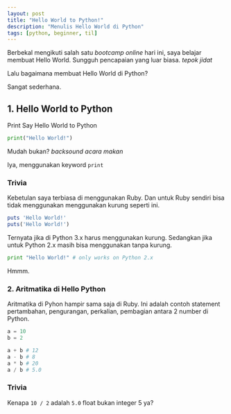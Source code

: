 ```yaml
---
layout: post
title: "Hello World to Python!"
description: "Menulis Hello World di Python"
tags: [python, beginner, til]
---
```


Berbekal mengikuti salah satu *bootcamp online* hari ini, saya belajar membuat Hello World. Sungguh pencapaian yang luar biasa. *tepok jidat*

Lalu bagaimana membuat Hello World di Python?

Sangat sederhana.

## 1. Hello World to Python

Print Say Hello World to Python

```python
print("Hello World!")
```

Mudah bukan? *backsound acara makan*

Iya, menggunakan keyword `print`

### Trivia

Kebetulan saya terbiasa di menggunakan Ruby. Dan untuk Ruby sendiri bisa tidak menggunakan menggunakan kurung seperti ini.

```ruby
puts 'Hello World!'
puts('Hello World!')
```

Ternyata jika di Python 3.x harus menggunakan kurung. Sedangkan jika untuk Python 2.x masih bisa menggunakan tanpa kurung.

```python
print "Hello World!" # only works on Python 2.x
```

Hmmm.

### 2. Aritmatika di Hello Python

Aritmatika di Pyhon hampir sama saja di Ruby. Ini adalah contoh statement pertambahan, pengurangan, perkalian, pembagian antara 2 number di Python.

```python
a = 10
b = 2

a + b # 12
a - b # 8
a * b # 20
a / b # 5.0
```

### Trivia

Kenapa `10 / 2` adalah `5.0` float bukan integer 5 ya?
